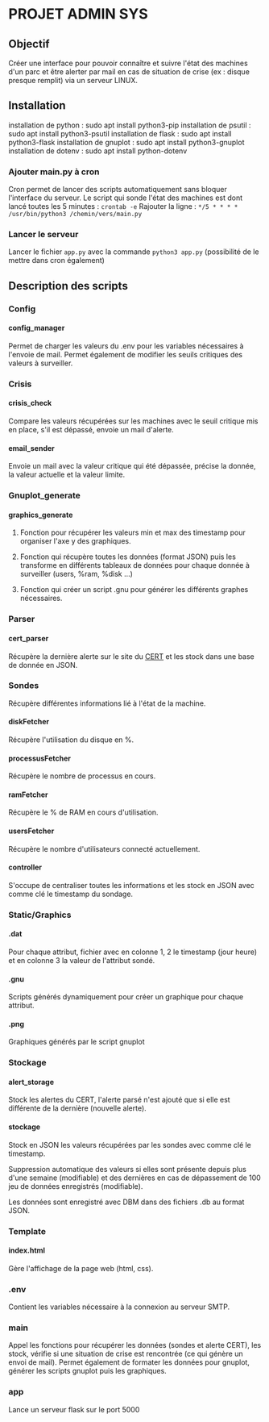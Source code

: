 # PROJET ADMIN SYS 

## Objectif 

Créer une interface pour pouvoir connaître et suivre l'état des machines d'un parc et être alerter par mail en cas de situation de crise (ex : disque presque remplit) via un serveur LINUX. 

## Installation 

installation de python : sudo apt install python3-pip
installation de psutil : sudo apt install python3-psutil
installation de flask : sudo apt install python3-flask
installation de gnuplot : sudo apt install python3-gnuplot
installation de dotenv : sudo apt install python-dotenv


### Ajouter main.py à cron

Cron permet de lancer des scripts automatiquement sans bloquer l'interface du serveur. Le script qui sonde l'état des machines est dont lancé toutes les 5 minutes : 
`crontab -e`
Rajouter la ligne : 
`*/5 * * * * /usr/bin/python3 /chemin/vers/main.py`

### Lancer le serveur

Lancer le fichier `app.py` avec la commande `python3 app.py`
(possibilité de le mettre dans cron également)

## Description des scripts

### Config 

#### config_manager

Permet de charger les valeurs du .env pour les variables nécessaires à l'envoie de mail. 
Permet également de modifier les seuils critiques des valeurs à surveiller.

### Crisis 

#### crisis_check 

Compare les valeurs récupérées sur les machines avec le seuil critique mis en place, s'il est dépassé, envoie un mail d'alerte.

#### email_sender

Envoie un mail avec la valeur critique qui été dépassée, précise la donnée, la valeur actuelle et la valeur limite.

### Gnuplot_generate

#### graphics_generate

1. Fonction pour récupérer les valeurs min et max des timestamp pour organiser l'axe y des graphiques.

2. Fonction qui récupère toutes les données (format JSON) puis les transforme en différents tableaux de données pour chaque donnée à surveiller (users, %ram, %disk ...)

3. Fonction qui créer un script .gnu pour générer les différents graphes nécessaires.

### Parser

#### cert_parser

Récupère la dernière alerte sur le site du [CERT](https://www.cert.ssi.gouv.fr) et les stock dans une base de donnée en JSON.

### Sondes

Récupère différentes informations lié à l'état de la machine.

#### diskFetcher

Récupère l'utilisation du disque en %.

#### processusFetcher

Récupère le nombre de processus en cours.

#### ramFetcher

Récupère le % de RAM en cours d'utilisation.

#### usersFetcher

Récupère le nombre d'utilisateurs connecté actuellement.

#### controller

S'occupe de centraliser toutes les informations et les stock en JSON avec comme clé le timestamp du sondage.

### Static/Graphics

#### .dat

Pour chaque attribut, fichier avec en colonne 1, 2 le timestamp (jour heure) et en colonne 3 la valeur de l'attribut sondé.

#### .gnu

Scripts générés dynamiquement pour créer un graphique pour chaque attribut.

#### .png

Graphiques générés par le script gnuplot

### Stockage

#### alert_storage

Stock les alertes du CERT, l'alerte parsé n'est ajouté que si elle est différente de la dernière (nouvelle alerte).

#### stockage

Stock en JSON les valeurs récupérées par les sondes avec comme clé le timestamp. 

Suppression automatique des valeurs si elles sont présente depuis plus d'une semaine (modifiable) et des dernières en cas de dépassement de 100 jeu de données enregistrés (modifiable).

Les données sont enregistré avec DBM dans des fichiers .db au format JSON.

### Template

#### index.html

Gère l'affichage de la page web (html, css).

### .env

Contient les variables nécessaire à la connexion au serveur SMTP.

### main

Appel les fonctions pour récupérer les données (sondes et alerte CERT), les stock, vérifie si une situation de crise est rencontrée (ce qui génère un envoi de mail).
Permet également de formater les données pour gnuplot, générer les scripts gnuplot puis les graphiques. 

### app

Lance un serveur flask sur le port 5000